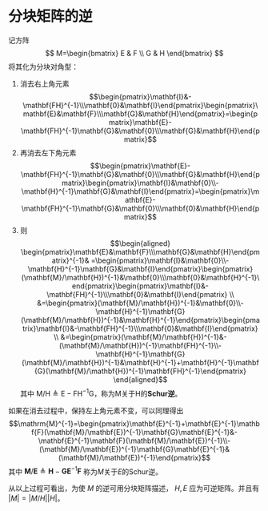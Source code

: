# 分块矩阵的逆

记方阵
$$ M=\begin{bmatrix}
E & F \\
G & H
\end{bmatrix} $$
将其化为分块对角型：
1. 消去右上角元素
$$\begin{pmatrix}\mathbf{I}&-\mathbf{FH}^{-1}\\\mathbf{0}&\mathbf{I}\end{pmatrix}\begin{pmatrix}\mathbf{E}&\mathbf{F}\\\mathbf{G}&\mathbf{H}\end{pmatrix}=\begin{pmatrix}\mathbf{E}-\mathbf{FH}^{-1}\mathbf{G}&\mathbf{0}\\\mathbf{G}&\mathbf{H}\end{pmatrix}$$
2. 再消去左下角元素
$$\begin{pmatrix}\mathbf{E}-\mathbf{FH}^{-1}\mathbf{G}&\mathbf{0}\\\mathbf{G}&\mathbf{H}\end{pmatrix}\begin{pmatrix}\mathbf{I}&\mathbf{0}\\-\mathbf{H}^{-1}\mathbf{G}&\mathbf{I}\end{pmatrix}=\begin{pmatrix}\mathbf{E}-\mathbf{FH}^{-1}\mathbf{G}&\mathbf{0}\\\mathbf{0}&\mathbf{H}\end{pmatrix}$$
3. 则
$$\begin{aligned}
\begin{pmatrix}\mathbf{E}&\mathbf{F}\\\mathbf{G}&\mathbf{H}\end{pmatrix}^{-1}& =\begin{pmatrix}\mathbf{I}&\mathbf{0}\\-\mathbf{H}^{-1}\mathbf{G}&\mathbf{I}\end{pmatrix}\begin{pmatrix}(\mathbf{M}/\mathbf{H})^{-1}&\mathbf{0}\\\mathbf{0}&\mathbf{H}^{-1}\end{pmatrix}\begin{pmatrix}\mathbf{I}&-\mathbf{FH}^{-1}\\\mathbf{0}&\mathbf{I}\end{pmatrix} \\
&=\begin{pmatrix}(\mathbf{M}/\mathbf{H})^{-1}&\mathbf{0}\\-\mathbf{H}^{-1}\mathbf{G}(\mathbf{M}/\mathbf{H})^{-1}&\mathbf{H}^{-1}\end{pmatrix}\begin{pmatrix}\mathbf{I}&-\mathbf{FH}^{-1}\\\mathbf{0}&\mathbf{I}\end{pmatrix} \\
&=\begin{pmatrix}(\mathbf{M}/\mathbf{H})^{-1}&-(\mathbf{M}/\mathbf{H})^{-1}\mathbf{FH}^{-1}\\-\mathbf{H}^{-1}\mathbf{G}(\mathbf{M}/\mathbf{H})^{-1}&\mathbf{H}^{-1}+\mathbf{H}^{-1}\mathbf{G}(\mathbf{M}/\mathbf{H})^{-1}\mathbf{FH}^{-1}\end{pmatrix}
\end{aligned}$$
其中 $\mathrm{M/H\triangleq E-FH^{-1}G}$，称为M关于H的**Schur逆**。

如果在消去过程中，保持左上角元素不变，可以同理得出
$$\mathrm{M}^{-1}=\begin{pmatrix}\mathbf{E}^{-1}+\mathbf{E}^{-1}\mathbf{F}(\mathbf{M}/\mathbf{E})^{-1}\mathbf{G}\mathbf{E}^{-1}&-\mathbf{E}^{-1}\mathbf{F}(\mathbf{M}/\mathbf{E})^{-1}\\-(\mathbf{M}/\mathbf{E})^{-1}\mathbf{G}\mathbf{E}^{-1}&(\mathbf{M}/\mathbf{E})^{-1}\end{pmatrix}$$ 其中 $\mathbf{M}/\mathbf{E}\triangleq\mathbf{H}-\mathbf{G}\mathbf{E}^{-1}\mathbf{F}$ 称为$M$关于$E$的Schur逆。

从以上过程可看出，为使 $M$ 的逆可用分块矩阵描述， $H,E$ 应为可逆矩阵。并且有 $|M|=|M/H| |H|$。